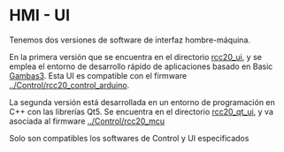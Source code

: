 # HMI - UI
Tenemos dos versiones de software de interfaz hombre-máquina.

En la primera versión que se encuentra en el directorio [rcc20_ui](./rcc20_ui), y se emplea el entorno de desarrollo rápido de aplicaciones basado en Basic [Gambas3](http://gambas.sourceforge.net/en/main.html). Esta UI es compatible con el firmware [../Control/rcc20_control_arduino](../Control/rcc20_control_arduino).

La segunda versión está desarrollada en un entorno de programación en C++ con las librerías Qt5. Se encuentra en el directorio [rcc20_qt_ui](./rcc20_qt_ui), y va asociada al firmware [../Control/rcc20_mcu](../Control/rcc20_mcu)

Solo son compatibles los softwares de Control y UI especificados

